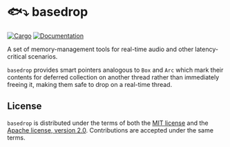 # 🐟⤵️ basedrop

[![Cargo](https://img.shields.io/crates/v/basedrop.svg)](https://crates.io/crates/basedrop)
[![Documentation](https://docs.rs/basedrop/badge.svg)](https://docs.rs/basedrop)

A set of memory-management tools for real-time audio and other latency-critical scenarios.

`basedrop` provides smart pointers analogous to `Box` and `Arc` which mark their contents for deferred collection on another thread rather than immediately freeing it, making them safe to drop on a real-time thread.

## License

`basedrop` is distributed under the terms of both the [MIT license](LICENSE-MIT) and the [Apache license, version 2.0](LICENSE-APACHE). Contributions are accepted under the same terms.
